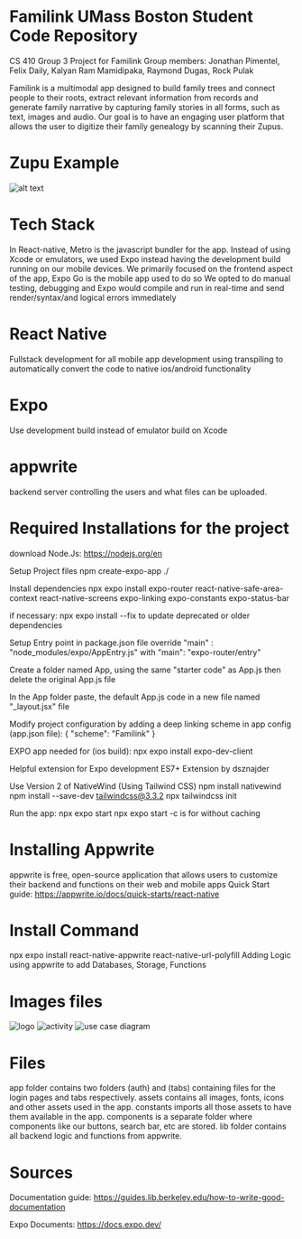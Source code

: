 
# Familink UMass Boston Student Code Repository
CS 410 Group 3 Project for Familink
Group members: Jonathan Pimentel, Felix Daily, Kalyan Ram Mamidipaka, Raymond Dugas, Rock Pulak 

Familink is a multimodal app designed to build family trees and connect people to their roots, extract relevant information from records and generate family narrative by capturing family stories in all forms, such as text, images and audio.
Our goal is to have an engaging user platform that allows the user to digitize their family genealogy by scanning their Zupus.

# Zupu Example 
![alt text](assets/Gallery/00003.jpg)

# Tech Stack 
In React-native, Metro is the javascript bundler for the app. Instead of using Xcode or emulators,  we used Expo instead having the development build running on our mobile devices.
We primarily focused on the frontend aspect of the app,  Expo Go is the mobile app used to do so 
We opted to do manual testing, debugging and Expo would compile and run in real-time and send render/syntax/and logical errors immediately

# React Native
Fullstack development for all mobile app development using transpiling to automatically convert the code to native ios/android functionality

# Expo
Use development build instead of emulator build on Xcode

# appwrite
backend server  controlling the users and what files can be uploaded.

# Required Installations for the project 
download Node.Js: https://nodejs.org/en

Setup Project files
npm create-expo-app ./    

Install dependencies 
npx expo install expo-router react-native-safe-area-context react-native-screens expo-linking expo-constants expo-status-bar

if necessary:
npx expo install --fix to update deprecated or older dependencies 

Setup Entry point in package.json file 
override "main" : "node_modules/expo/AppEntry.js" with "main": "expo-router/entry"

Create a folder named App, using the same "starter code" as App.js then delete the original App.js file 

In the App folder paste, the default App.js code in a new file named "_layout.jsx" file 

Modify project configuration by adding a deep linking scheme in app config (app.json file):
{
    "scheme": "Familink"
}

EXPO app needed for (ios build):
npx expo install expo-dev-client

Helpful extension for Expo development 
ES7+ Extension by dsznajder

Use Version 2 of NativeWind (Using Tailwind CSS)
npm install nativewind
npm install --save-dev tailwindcss@3.3.2
npx tailwindcss init 

Run the app:
npx expo start 
npx expo start -c is for without caching 


# Installing Appwrite
appwrite is free, open-source application that allows users to customize their backend and functions on their web and mobile apps
Quick Start guide: https://appwrite.io/docs/quick-starts/react-native


# Install Command 
npx expo install react-native-appwrite react-native-url-polyfill
Adding Logic using appwrite to add Databases, Storage, Functions 

# Images files
![logo](assets/images/horizontal-logo.png)
![activity](assets/images/image.png)
![use case diagram](assets/images/image-2.png)



# Files 
app folder contains two folders (auth) and (tabs) containing files for the login pages and tabs respectively.
assets contains all images, fonts, icons and other assets used in the app. 
constants imports all those assets to have them available in the app.
components is a separate folder where components like our buttons, search bar, etc are stored.
lib folder contains all backend logic and functions from appwrite. 

# Sources 
Documentation guide:
https://guides.lib.berkeley.edu/how-to-write-good-documentation

Expo Documents:
https://docs.expo.dev/


